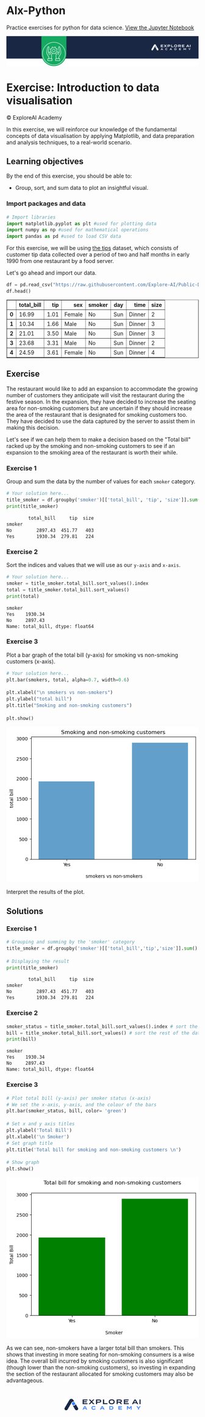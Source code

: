 # Alx-Python
Practice exercises for python for data science.
[View the Jupyter Notebook](Alx-Python/blob/main/visualization.ipynb)

<div align="center" style=" font-size: 80%; text-align: center; margin: 0 auto">
<img src="https://raw.githubusercontent.com/Explore-AI/Pictures/master/Python-Notebook-Banners/Exercise.png"  style="display: block; margin-left: auto; margin-right: auto;";/>
</div>

# Exercise: Introduction to data visualisation

© ExploreAI Academy

In this exercise, we will reinforce our knowledge of the fundamental concepts of data visualisation by applying Matplotlib, and data preparation and analysis techniques, to a real-world scenario.

## Learning objectives
By the end of this exercise, you should be able to:

* Group, sort, and sum data to plot an insightful visual.

### Import packages and data


```python
# Import libraries 
import matplotlib.pyplot as plt #used for plotting data 
import numpy as np #used for mathematical operations
import pandas as pd #used to load CSV data
```

For this exercise, we will be using [the tips](https://www.kaggle.com/jsphyg/tipping) dataset, which consists of customer tip data collected over a period of two and half months in early 1990 from one restaurant by a food server.

Let's go ahead and import our data.


```python
df = pd.read_csv("https://raw.githubusercontent.com/Explore-AI/Public-Data/master/Data/tips.csv")
df.head()
```




<div>
<style scoped>
    .dataframe tbody tr th:only-of-type {
        vertical-align: middle;
    }

    .dataframe tbody tr th {
        vertical-align: top;
    }

    .dataframe thead th {
        text-align: right;
    }
</style>
<table border="1" class="dataframe">
  <thead>
    <tr style="text-align: right;">
      <th></th>
      <th>total_bill</th>
      <th>tip</th>
      <th>sex</th>
      <th>smoker</th>
      <th>day</th>
      <th>time</th>
      <th>size</th>
    </tr>
  </thead>
  <tbody>
    <tr>
      <th>0</th>
      <td>16.99</td>
      <td>1.01</td>
      <td>Female</td>
      <td>No</td>
      <td>Sun</td>
      <td>Dinner</td>
      <td>2</td>
    </tr>
    <tr>
      <th>1</th>
      <td>10.34</td>
      <td>1.66</td>
      <td>Male</td>
      <td>No</td>
      <td>Sun</td>
      <td>Dinner</td>
      <td>3</td>
    </tr>
    <tr>
      <th>2</th>
      <td>21.01</td>
      <td>3.50</td>
      <td>Male</td>
      <td>No</td>
      <td>Sun</td>
      <td>Dinner</td>
      <td>3</td>
    </tr>
    <tr>
      <th>3</th>
      <td>23.68</td>
      <td>3.31</td>
      <td>Male</td>
      <td>No</td>
      <td>Sun</td>
      <td>Dinner</td>
      <td>2</td>
    </tr>
    <tr>
      <th>4</th>
      <td>24.59</td>
      <td>3.61</td>
      <td>Female</td>
      <td>No</td>
      <td>Sun</td>
      <td>Dinner</td>
      <td>4</td>
    </tr>
  </tbody>
</table>
</div>



## Exercise 

The restaurant would like to add an expansion to accommodate the growing number of customers they anticipate will visit the restaurant during the festive season. In the expansion, they have decided to increase the seating area for non-smoking customers but are uncertain if they should increase the area of the restaurant that is designated for smoking customers too. They have decided to use the data captured by the server to assist them in making this decision. 

Let's see if we can help them to make a decision based on the "Total bill"  racked up by the smoking and non-smoking customers to see if an expansion to the smoking area of the restaurant is worth their while. 

### Exercise 1

Group and sum the data by the number of values for each `smoker` category.


```python
# Your solution here...
title_smoker = df.groupby('smoker')[['total_bill', 'tip', 'size']].sum()
print(title_smoker)
```

            total_bill     tip  size
    smoker                          
    No         2897.43  451.77   403
    Yes        1930.34  279.81   224
    

### Exercise 2

Sort the indices and values that we will use as our `y-axis` and `x-axis`.


```python
# Your solution here...
smoker = title_smoker.total_bill.sort_values().index
total = title_smoker.total_bill.sort_values()
print(total)
```

    smoker
    Yes    1930.34
    No     2897.43
    Name: total_bill, dtype: float64
    

### Exercise 3

Plot a bar graph of the total bill (y-axis) for smoking vs non-smoking customers (x-axis).  


```python
# Your solution here...
plt.bar(smokers, total, alpha=0.7, width=0.6)

plt.xlabel("\n smokers vs non-smokers")
plt.ylabel("total bill")
plt.title("Smoking and non-smoking customers")

plt.show()
```


    
![png](visualization_files/visualization_11_0.png)
    


Interpret the results of the plot.

## Solutions

### Exercise 1


```python
# Grouping and summing by the 'smoker' category
title_smoker = df.groupby('smoker')[['total_bill','tip','size']].sum()

# Displaying the result
print(title_smoker)
```

            total_bill     tip  size
    smoker                          
    No         2897.43  451.77   403
    Yes        1930.34  279.81   224
    

### Exercise 2


```python
smoker_status = title_smoker.total_bill.sort_values().index # sort the indices and store them under the variable smoker_status
bill = title_smoker.total_bill.sort_values() # sort the rest of the data and store it under the variable bill
print(bill)
```

    smoker
    Yes    1930.34
    No     2897.43
    Name: total_bill, dtype: float64
    

### Exercise 3


```python
# Plot total bill (y-axis) per smoker status (x-axis) 
# We set the x-axis, y-axis, and the colour of the bars
plt.bar(smoker_status, bill, color= 'green')

# Set x and y axis titles
plt.ylabel('Total Bill')
plt.xlabel('\n Smoker') 
# Set graph title
plt.title('Total bill for smoking and non-smoking customers \n')

# Show graph
plt.show()
```


    
![png](visualization_files/visualization_19_0.png)
    


As we can see, non-smokers have a larger total bill than smokers. This shows that investing in more seating for non-smoking consumers is a wise idea. The overall bill incurred by smoking customers is also significant (though lower than the non-smoking customers), so investing in expanding the section of the restaurant allocated for smoking customers may also be advantageous.

#  

<div align="center" style=" font-size: 80%; text-align: center; margin: 0 auto">
<img src="https://raw.githubusercontent.com/Explore-AI/Pictures/master/ExploreAI_logos/EAI_Blue_Dark.png"  style="width:200px";/>
</div>


```python

```

